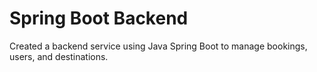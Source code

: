 # Spring Boot Backend
Created a backend service using Java Spring Boot to manage bookings, users, and  destinations.
